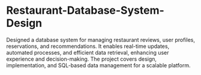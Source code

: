 # Restaurant-Database-System-Design
Designed a database system for managing restaurant reviews, user profiles, reservations, and recommendations. It enables real-time updates, automated processes, and efficient data retrieval, enhancing user experience and decision-making. The project covers design, implementation, and SQL-based data management for a scalable platform.
